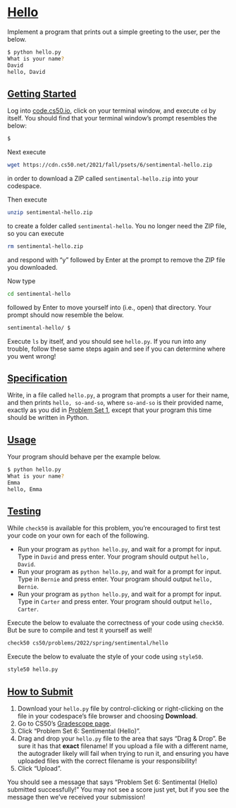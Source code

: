 # [Hello](https://cs50.harvard.edu/college/2022/spring/psets/6/hello/#hello)

Implement a program that prints out a simple greeting to the user, per the below.

```bash
$ python hello.py
What is your name?
David
hello, David
```

## [Getting Started](https://cs50.harvard.edu/college/2022/spring/psets/6/hello/#getting-started)

Log into [code.cs50.io](https://code.cs50.io/), click on your terminal window, and execute `cd` by itself. You should find that your terminal window’s prompt resembles the below:

```bash
$
```

Next execute

```bash
wget https://cdn.cs50.net/2021/fall/psets/6/sentimental-hello.zip
```

in order to download a ZIP called `sentimental-hello.zip` into your codespace.

Then execute

```bash
unzip sentimental-hello.zip
```

to create a folder called `sentimental-hello`. You no longer need the ZIP file, so you can execute

```bash
rm sentimental-hello.zip
```

and respond with “y” followed by Enter at the prompt to remove the ZIP file you downloaded.

Now type

```bash
cd sentimental-hello
```

followed by Enter to move yourself into (i.e., open) that directory. Your prompt should now resemble the below.

```bash
sentimental-hello/ $
```

Execute `ls` by itself, and you should see `hello.py`. If you run into any trouble, follow these same steps again and see if you can determine where you went wrong!

## [Specification](https://cs50.harvard.edu/college/2022/spring/psets/6/hello/#specification)

Write, in a file called `hello.py`, a program that prompts a user for their name, and then prints `hello, so-and-so`, where `so-and-so` is their provided name, exactly as you did in [Problem Set 1](https://cs50.harvard.edu/college/2022/spring/psets/1/), except that your program this time should be written in Python.

## [Usage](https://cs50.harvard.edu/college/2022/spring/psets/6/hello/#usage)

Your program should behave per the example below.

```bash
$ python hello.py
What is your name?
Emma
hello, Emma
```

## [Testing](https://cs50.harvard.edu/college/2022/spring/psets/6/hello/#testing)

While `check50` is available for this problem, you’re encouraged to first test your code on your own for each of the following.

- Run your program as `python hello.py`, and wait for a prompt for input. Type in `David` and press enter. Your program should output `hello, David`.
- Run your program as `python hello.py`, and wait for a prompt for input. Type in `Bernie` and press enter. Your program should output `hello, Bernie`.
- Run your program as `python hello.py`, and wait for a prompt for input. Type in `Carter` and press enter. Your program should output `hello, Carter`.

Execute the below to evaluate the correctness of your code using `check50`. But be sure to compile and test it yourself as well!

```bash
check50 cs50/problems/2022/spring/sentimental/hello
```

Execute the below to evaluate the style of your code using `style50`.

```bash
style50 hello.py
```

## [How to Submit](https://cs50.harvard.edu/college/2022/spring/psets/6/hello/#how-to-submit)

1. Download your `hello.py` file by control-clicking or right-clicking on the file in your codespace’s file browser and choosing **Download**.
2. Go to CS50’s [Gradescope page](https://www.gradescope.com/courses/336119).
3. Click “Problem Set 6: Sentimental (Hello)”.
4. Drag and drop your `hello.py` file to the area that says “Drag & Drop”. Be sure it has that **exact** filename! If you upload a file with a different name, the autograder  likely will fail when trying to run it, and ensuring you have uploaded  files with the correct filename is your responsibility!
5. Click “Upload”.

You should see a message that says “Problem Set 6: Sentimental  (Hello) submitted successfully!” You may not see a score just yet, but  if you see the message then we’ve received your submission!